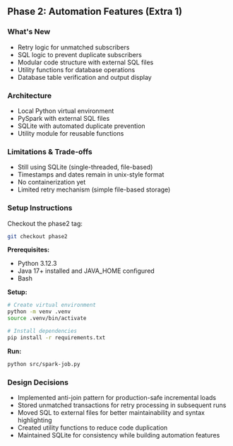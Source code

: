 ## Phase 2: Automation Features (Extra 1)

### What's New
- Retry logic for unmatched subscribers
- SQL logic to prevent duplicate subscribers
- Modular code structure with external SQL files
- Utility functions for database operations
- Database table verification and output display

### Architecture
- Local Python virtual environment
- PySpark with external SQL files
- SQLite with automated duplicate prevention
- Utility module for reusable functions

### Limitations & Trade-offs
- Still using SQLite (single-threaded, file-based)
- Timestamps and dates remain in unix-style format
- No containerization yet
- Limited retry mechanism (simple file-based storage)

### Setup Instructions
Checkout the phase2 tag:
```bash
git checkout phase2
```

**Prerequisites:**
- Python 3.12.3
- Java 17+ installed and JAVA_HOME configured
- Bash

**Setup:**
```bash
# Create virtual environment
python -m venv .venv
source .venv/bin/activate

# Install dependencies
pip install -r requirements.txt
```

**Run:**
```bash
python src/spark-job.py
```

### Design Decisions
- Implemented anti-join pattern for production-safe incremental loads
- Stored unmatched transactions for retry processing in subsequent runs
- Moved SQL to external files for better maintainability and syntax highlighting
- Created utility functions to reduce code duplication
- Maintained SQLite for consistency while building automation features
